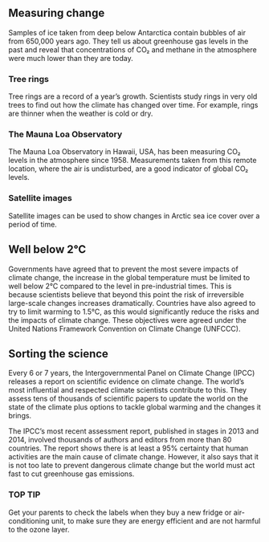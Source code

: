 ## Measuring change

Samples of ice taken from deep below Antarctica contain bubbles of air from 650,000 years ago. They tell us about greenhouse gas levels in the past and reveal that concentrations of CO₂ and methane in the atmosphere were much lower than they are today.

### Tree rings

Tree rings are a record of a year’s growth. Scientists study rings in very old trees to find out how the climate has changed over time. For example, rings are thinner when the weather is cold or dry.

### The Mauna Loa Observatory

The Mauna Loa Observatory in Hawaii, USA, has been measuring CO₂ levels in the atmosphere since 1958. Measurements taken from this remote location, where the air is undisturbed, are a good indicator of global CO₂ levels.

### Satellite images

Satellite images can be used to show changes in Arctic sea ice cover over a period of time.

## Well below 2°C

Governments have agreed that to prevent the most severe impacts of climate change, the increase in the global temperature must be limited to well below 2°C compared to the level in pre-industrial times. This is because scientists believe that beyond this point the risk of irreversible large-scale changes increases dramatically. Countries have also agreed to try to limit warming to 1.5°C, as this would significantly reduce the risks and the impacts of climate change. These objectives were agreed under the United Nations Framework Convention on Climate Change (UNFCCC).

## Sorting the science

Every 6 or 7 years, the Intergovernmental Panel on Climate Change (IPCC) releases a report on scientific evidence on climate change. The world’s most influential and respected climate scientists contribute to this. They assess tens of thousands of scientific papers to update the world on the state of the climate plus options to tackle global warming and the changes it brings.

The IPCC’s most recent assessment report, published in stages in 2013 and 2014, involved thousands of authors and editors from more than 80 countries. The report shows there is at least a 95% certainty that human activities are the main cause of climate change. However, it also says that it is not too late to prevent dangerous climate change but the world must act fast to cut greenhouse gas emissions.

### TOP TIP

Get your parents to check the labels when they buy a new fridge or air-conditioning unit, to make sure they are energy efficient and are not harmful to the ozone layer.